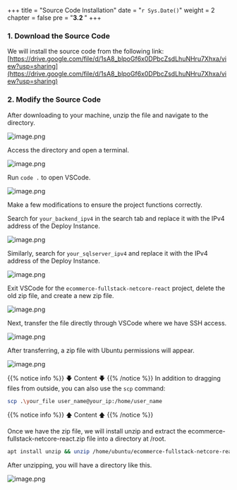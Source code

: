 +++
title = "Source Code Installation"
date = "`r Sys.Date()`" 
weight = 2
chapter = false
pre = "<b>3.2 </b>"
+++

### 1. Download the Source Code

We will install the source code from the following link: [https://drive.google.com/file/d/1sA8_blpoGf6x0DPbcZsdLhuNHru7Xhxa/view?usp=sharing](https://drive.google.com/file/d/1sA8_blpoGf6x0DPbcZsdLhuNHru7Xhxa/view?usp=sharing)

### 2. Modify the Source Code

After downloading to your machine, unzip the file and navigate to the directory.

![image.png](/images/3-implementproject/3.2-installproject/image.png?featherlight=false&width=60pc)

Access the directory and open a terminal.

![image.png](/images/3-implementproject/3.2-installproject/image1.png?featherlight=false&width=60pc)

Run `code .` to open VSCode.

![image.png](/images/3-implementproject/3.2-installproject/image2.png?featherlight=false&width=60pc)

Make a few modifications to ensure the project functions correctly.

Search for `your_backend_ipv4` in the search tab and replace it with the IPv4 address of the Deploy Instance.

![image.png](/images/3-implementproject/3.2-installproject/image3.png?featherlight=false&width=60pc)

Similarly, search for `your_sqlserver_ipv4` and replace it with the IPv4 address of the Deploy Instance.

![image.png](/images/3-implementproject/3.2-installproject/image4.png?featherlight=false&width=60pc)

Exit VSCode for the `ecommerce-fullstack-netcore-react` project, delete the old zip file, and create a new zip file.

![image.png](/images/3-implementproject/3.2-installproject/image5.png?featherlight=false&width=60pc)

Next, transfer the file directly through VSCode where we have SSH access.

![image.png](/images/3-implementproject/3.2-installproject/image6.png?featherlight=false&width=60pc)

After transferring, a zip file with Ubuntu permissions will appear.

![image.png](/images/3-implementproject/3.2-installproject/image7.png?featherlight=false&width=60pc)

{{% notice info %}}
🡇 Content 🡇
{{% /notice %}}
In addition to dragging files from outside, you can also use the `scp` command:

```bash
scp .\your_file user_name@your_ip:/home/user_name
```

{{% notice info %}}
🡅 Content 🡅
{{% /notice %}}

Once we have the zip file, we will install unzip and extract the ecommerce-fullstack-netcore-react.zip file into a directory at /root.

```bash
apt install unzip && unzip /home/ubuntu/ecommerce-fullstack-netcore-react.zip /root
```

After unzipping, you will have a directory like this.

![image.png](/images/3-implementproject/3.2-installproject/image8.png?featherlight=false&width=60pc)